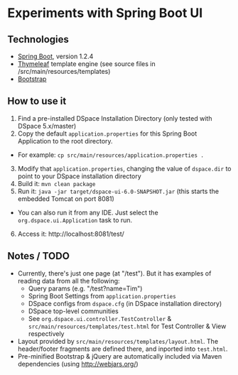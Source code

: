 # Experiments with Spring Boot UI

## Technologies

* [Spring Boot](http://projects.spring.io/spring-boot/), version 1.2.4
* [Thymeleaf](http://www.thymeleaf.org/) template engine (see source files in /src/main/resources/templates)
* [Bootstrap](http://getbootstrap.com/)

## How to use it

1. Find a pre-installed DSpace Installation Directory (only tested with DSpace 5.x/master)
2. Copy the default `application.properties` for this Spring Boot Application to the root directory. 
  * For example: `cp src/main/resources/application.properties .`
3. Modify that `application.properties`, changing the value of `dspace.dir` to point to your DSpace installation directory 
4. Build it: `mvn clean package`
5. Run it: `java -jar target/dspace-ui-6.0-SNAPSHOT.jar` (this starts the embedded Tomcat on port 8081)
  * You can also run it from any IDE. Just select the `org.dspace.ui.Application` task to run.
6. Access it: http://localhost:8081/test/

## Notes / TODO

* Currently, there's just one page (at "/test"). But it has examples of reading data from all the following:
  * Query params (e.g. "/test?name=Tim")
  * Spring Boot Settings from `application.properties`
  * DSpace configs from `dspace.cfg` (in DSpace installation directory)
  * DSpace top-level communities
  * See `org.dspace.ui.controller.TestController` & `src/main/resources/templates/test.html` for Test Controller & View respectively
* Layout provided by `src/main/resources/templates/layout.html`. The header/footer fragments are defined there, and inported into `test.html`.
* Pre-minified Bootstrap & jQuery are automatically included via Maven dependencies (using http://webjars.org/)